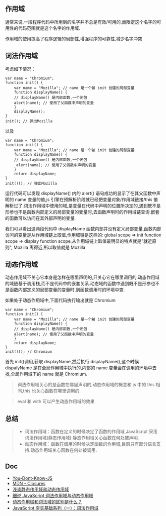 ## 作用域

通常来说,一段程序代码中所用到的名字并不总是有效/可用的,而限定这个名字的可用性的代码范围就是这个名字的作用域.

作用域的使用提高了程序逻辑的局部性,增强程序的可靠性,减少名字冲突

## 词法作用域

考虑如下情况：

```
var name = "Chromium";
function init() {
    var name = "Mozilla"; // name 是一个被 init 创建的局部变量
    function displayName() {
    // displayName() 是内部函数,一个闭包
    alert(name); // 使用了父函数中声明的变量
    }
    displayName();
}
init(); // 弹出Mozilla
```

以及

```
var name = "Chromium";
function init() {
    var name = "Mozilla"; // name 是一个被 init 创建的局部变量
    function displayName() {
    // displayName() 是内部函数,一个闭包
     alert(name); // 使用了父函数中声明的变量
    }
    return displayName;
}
init()(); // 弹出Mozilla
```

运行代码可以发现 displayName() 内的 alert() 语句成功的显示了在其父函数中声明的 name 变量的值,js 引擎在预解析阶段就已经把变量对象/作用域链接/this 值解析过了.词法作用域中使用的域,是变量在代码中声明的位置所决定的,遇到既不是形参也不是函数内部定义的局部变量的变量时,去函数声明时的作用域链查询.嵌套的函数可以访问在其外部声明的变量.

我们可以看出这两段代码中 displayName 函数内部并没有定义局部变量,函数内部访问的变量是从作用域链上取值,作用域链是这样的: global scope => init function scope => display function scope,从作用域链上取值最明显的特点就是"就近原则",
Mozilla 离得近,所以取值就是 Mozilla

## 动态作用域

动态作用域不关心它本身是怎样在哪里声明的,只关心它在哪里调用的,动态作用域的域链基于调用栈,而不是代码中的嵌套关系.动态域的函数中遇到既不是形参也不是函数内部定义的局部变量的变量时,到函数调用时的环境中查.

如果处于动态作用域中,下面代码执行输出就是 Chromium

```
var name = "Chromium";
function init() {
    var name = "Mozilla"; // name 是一个被 init 创建的局部变量
    function displayName() {
    // displayName() 是内部函数,一个闭包
    alert(name); // 使用了父函数中声明的变量
    }
    return displayName;
}
init()(); // Chromium
```

首先 init()调用,获取 displayName,然后执行 displayName(),这个时候 dispalyName 是在全局作用域中执行的,内部的 name 变量会在调用的环境中去找,全局作用域下的 name 就是 Chromium.

> 词法作用域关心的是函数在哪里声明的,动态作用域的概念和 js 中的 this 相同,this 也关心函数在哪里调用的.

> eval 和 with 可以产生动态作用域的效果

## 总结

> - 词法作用域：函数在定义的时候决定了函数的作用域,JavaScript 采用词法作用域(静态作用域).静态作用域关心函数在何处被声明.
> - 动态作用域：函数在调用的时候决定函数的作用域,目前只有部分语言支持.动态作用域关心函数在何处被调用.

## Doc

- [You-Dont-Know-JS](https://github.com/getify/You-Dont-Know-JS/blob/1ed-zh-CN/scope%20%26%20closures/ch2.md)
- [MDN - Closures](https://developer.mozilla.org/zh-CN/docs/Web/JavaScript/Closures)
- [浅谈静态作用域和动态作用域](https://www.cnblogs.com/lienhua34/archive/2012/03/10/2388872.html)
- [细说 JavaScript 词法作用域与动态作用域](https://www.imooc.com/article/17985)
- [动态作用域和词法域的区别是什么？](https://www.zhihu.com/question/20032419)
- [JavaScript 夯实基础系列（一）：词法作用域](https://www.cnblogs.com/lidengfeng/p/9117408.html)
